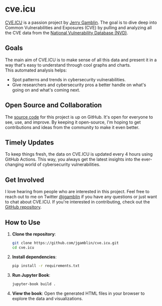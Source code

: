 # cve.icu

[CVE.ICU](https://cve.icu) is a passion project by [Jerry Gamblin](https://www.jerrygamblin.com). The goal is to dive deep into Common Vulnerabilities and Exposures (CVE) by pulling and analyzing all the CVE data from the [National Vulnerability Database (NVD)](https://nvd.nist.gov/).

## Goals
The main aim of CVE.ICU is to make sense of all this data and present it in a way that's easy to understand through cool graphs and charts.  
This automated analysis helps:
- Spot patterns and trends in cybersecurity vulnerabilities.
- Give researchers and cybersecurity pros a better handle on what's going on and what's coming next.

## Open Source and Collaboration
The [source code](https://github.com/jgamblin/cve.icu) for this project is up on GitHub. It's open for everyone to see, use, and improve. By keeping it open-source, I'm hoping to get contributions and ideas from the community to make it even better.

## Timely Updates
To keep things fresh, the data on CVE.ICU is updated every 4 hours using GitHub Actions. This way, you always get the latest insights into the ever-changing world of cybersecurity vulnerabilities.

## Get Involved
I love hearing from people who are interested in this project. Feel free to reach out to me on Twitter [@jgamblin](https://twitter.com/jgamblin) if you have any questions or just want to chat about CVE.ICU. If you're interested in contributing, check out the [GitHub repository](https://github.com/jgamblin/cve.icu).

## How to Use
1. **Clone the repository**:
    ```sh
    git clone https://github.com/jgamblin/cve.icu.git
    cd cve.icu
    ```

2. **Install dependencies**:
    ```sh
    pip install -r requirements.txt
    ```

3. **Run Jupyter Book**:
    ```sh
    jupyter-book build .
    ```

4. **View the book**:
    Open the generated HTML files in your browser to explore the data and visualizations.
